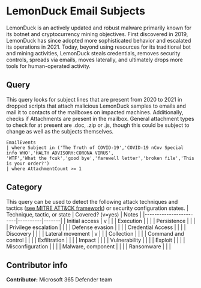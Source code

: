 # LemonDuck Email Subjects
LemonDuck is an actively updated and robust malware primarily known for its botnet and cryptocurrency mining objectives. First discovered in 2019, LemonDuck has since adopted more sophisticated behavior and escalated its operations in 2021. Today, beyond using resources for its traditional bot and mining activities, LemonDuck steals credentials, removes security controls, spreads via emails, moves laterally, and ultimately drops more tools for human-operated activity.

## Query
This query looks for subject lines that are present from 2020 to 2021 in dropped scripts that attach malicious LemonDuck samples to emails and mail it to contacts of the mailboxes on impacted machines. Additionally, checks if Attachments are present in the mailbox. General attachment types to check for at present are .doc, .zip or .js, though this could be subject to change as well as the subjects themselves.
```
EmailEvents
| where Subject in ('The Truth of COVID-19','COVID-19 nCov Special info WHO','HALTH ADVISORY:CORONA VIRUS',
'WTF','What the fcuk','good bye','farewell letter','broken file','This is your order?')
| where AttachmentCount >= 1
```


## Category

This query can be used to detect the following attack techniques and tactics ([see MITRE ATT&CK framework](https://attack.mitre.org/)) or security configuration states.
| Technique, tactic, or state | Covered? (v=yes) | Notes |
|------------------------|----------|-------|
| Initial access | v |  |
| Execution |  |  |
| Persistence |  |  |
| Privilege escalation |  |  |
| Defense evasion |  |  |
| Credential Access |  |  |
| Discovery |  |  |
| Lateral movement | v |  |
| Collection |  |  |
| Command and control |  |  |
| Exfiltration |  |  |
| Impact |  |  |
| Vulnerability |  |  |
| Exploit |  |  |
| Misconfiguration |  |  |
| Malware, component |  |  |
| Ransomware |  |  |

## Contributor info

**Contributor:** Microsoft 365 Defender team
